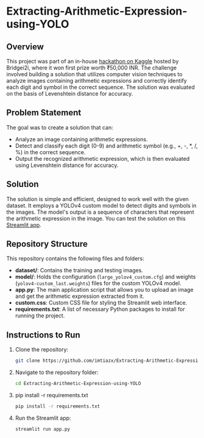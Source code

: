 # Extracting-Arithmetic-Expression-using-YOLO

## Overview
This project was part of an in-house [hackathon on Kaggle](https://www.kaggle.com/competitions/computer-vision-1/overview) hosted by Bridgei2i, where it won first prize worth ₹50,000 INR. The challenge involved building a solution that utilizes computer vision techniques to analyze images containing arithmetic expressions and correctly identify each digit and symbol in the correct sequence. The solution was evaluated on the basis of Levenshtein distance for accuracy.

## Problem Statement
The goal was to create a solution that can:
- Analyze an image containing arithmetic expressions.
- Detect and classify each digit (0-9) and arithmetic symbol (e.g., +, -, *, /, %) in the correct sequence.
- Output the recognized arithmetic expression, which is then evaluated using Levenshtein distance for accuracy.

## Solution
The solution is simple and efficient, designed to work well with the given dataset. It employs a YOLOv4 custom model to detect digits and symbols in the images. The model's output is a sequence of characters that represent the arithmetic expression in the image. You can test the solution on this [Streamlit app](https://imtiazx-extracting-arithmetic-expression-using-yolo-app-370utz.streamlit.app/).

## Repository Structure
This repository contains the following files and folders:

- **dataset/**: Contains the training and testing images.
- **model/**: Holds the configuration (`large_yolov4_custom.cfg`) and weights (`yolov4-custom_last.weights`) files for the custom YOLOv4 model.
- **app.py**: The main application script that allows you to upload an image and get the arithmetic expression extracted from it.
- **custom.css**: Custom CSS file for styling the Streamlit web interface.
- **requirements.txt**: A list of necessary Python packages to install for running the project.

## Instructions to Run
1. Clone the repository:
   ```bash
   git clone https://github.com/imtiazx/Extracting-Arithmetic-Expression-using-YOLO.git
2. Navigate to the repository folder:
   ```bash
   cd Extracting-Arithmetic-Expression-using-YOLO
3. pip install -r requirements.txt
   ```bash
   pip install -r requirements.txt
4. Run the Streamlit app:
   ```bash
   streamlit run app.py
